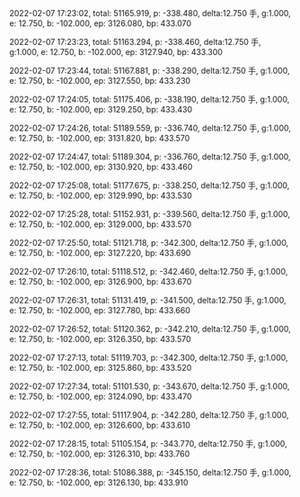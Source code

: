 2022-02-07 17:23:02, total: 51165.919, p: -338.480, delta:12.750 手, g:1.000, e: 12.750, b: -102.000, ep: 3126.080, bp: 433.070

2022-02-07 17:23:23, total: 51163.294, p: -338.460, delta:12.750 手, g:1.000, e: 12.750, b: -102.000, ep: 3127.940, bp: 433.300

2022-02-07 17:23:44, total: 51167.881, p: -338.290, delta:12.750 手, g:1.000, e: 12.750, b: -102.000, ep: 3127.550, bp: 433.230

2022-02-07 17:24:05, total: 51175.406, p: -338.190, delta:12.750 手, g:1.000, e: 12.750, b: -102.000, ep: 3129.250, bp: 433.430

2022-02-07 17:24:26, total: 51189.559, p: -336.740, delta:12.750 手, g:1.000, e: 12.750, b: -102.000, ep: 3131.820, bp: 433.570

2022-02-07 17:24:47, total: 51189.304, p: -336.760, delta:12.750 手, g:1.000, e: 12.750, b: -102.000, ep: 3130.920, bp: 433.460

2022-02-07 17:25:08, total: 51177.675, p: -338.250, delta:12.750 手, g:1.000, e: 12.750, b: -102.000, ep: 3129.990, bp: 433.530

2022-02-07 17:25:28, total: 51152.931, p: -339.560, delta:12.750 手, g:1.000, e: 12.750, b: -102.000, ep: 3129.000, bp: 433.570

2022-02-07 17:25:50, total: 51121.718, p: -342.300, delta:12.750 手, g:1.000, e: 12.750, b: -102.000, ep: 3127.220, bp: 433.690

2022-02-07 17:26:10, total: 51118.512, p: -342.460, delta:12.750 手, g:1.000, e: 12.750, b: -102.000, ep: 3126.900, bp: 433.670

2022-02-07 17:26:31, total: 51131.419, p: -341.500, delta:12.750 手, g:1.000, e: 12.750, b: -102.000, ep: 3127.780, bp: 433.660

2022-02-07 17:26:52, total: 51120.362, p: -342.210, delta:12.750 手, g:1.000, e: 12.750, b: -102.000, ep: 3126.350, bp: 433.570

2022-02-07 17:27:13, total: 51119.703, p: -342.300, delta:12.750 手, g:1.000, e: 12.750, b: -102.000, ep: 3125.860, bp: 433.520

2022-02-07 17:27:34, total: 51101.530, p: -343.670, delta:12.750 手, g:1.000, e: 12.750, b: -102.000, ep: 3124.090, bp: 433.470

2022-02-07 17:27:55, total: 51117.904, p: -342.280, delta:12.750 手, g:1.000, e: 12.750, b: -102.000, ep: 3126.600, bp: 433.610

2022-02-07 17:28:15, total: 51105.154, p: -343.770, delta:12.750 手, g:1.000, e: 12.750, b: -102.000, ep: 3126.310, bp: 433.760

2022-02-07 17:28:36, total: 51086.388, p: -345.150, delta:12.750 手, g:1.000, e: 12.750, b: -102.000, ep: 3126.130, bp: 433.910